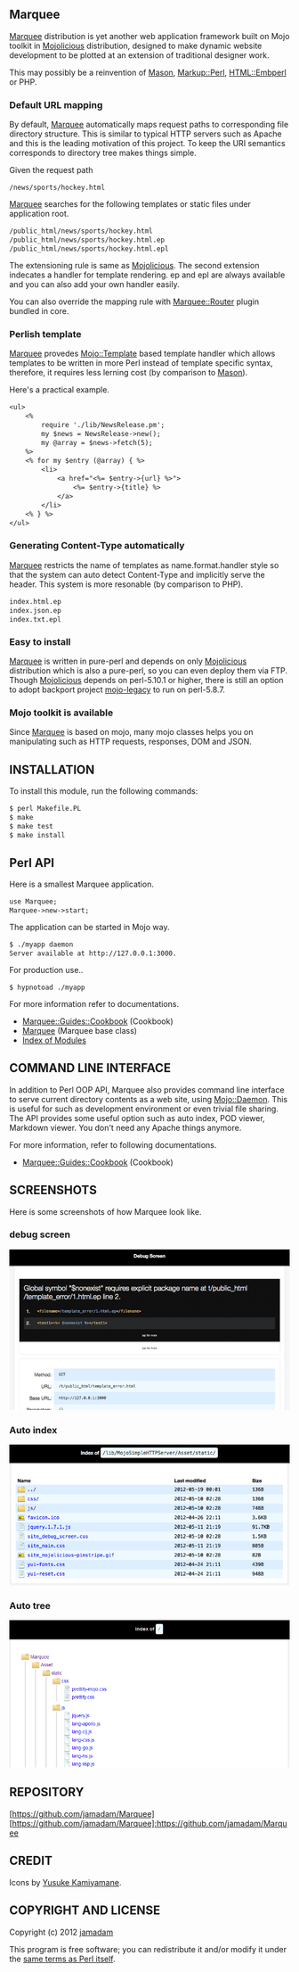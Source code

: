 Marquee
---------------

[Marquee] distribution is yet another web application framework built on Mojo
toolkit in [Mojolicious] distribution, designed to make dynamic website
development to be plotted at an extension of traditional designer work.

This may possibly be a reinvention of [Mason], [Markup::Perl], [HTML::Embperl]
or PHP.

### Default URL mapping

By default, [Marquee] automatically maps request paths to corresponding
file directory structure. This is similar to typical HTTP servers such as Apache
and this is the leading motivation of this project.
To keep the URI semantics corresponds to directory tree makes things simple.

Given the request path
    
    /news/sports/hockey.html

[Marquee] searches for the following templates or static files under
application root.

    /public_html/news/sports/hockey.html
    /public_html/news/sports/hockey.html.ep
    /public_html/news/sports/hockey.html.epl

The extensioning rule is same as [Mojolicious]. The second extension indecates
a handler for template rendering. ep and epl are always available
and you can also add your own handler easily.

You can also override the mapping rule with [Marquee::Router] plugin bundled
in core.

### Perlish template

[Marquee] provedes [Mojo::Template] based template handler which allows templates
to be written in more Perl instead of template specific syntax,
therefore, it requires less lerning cost (by comparison to [Mason]).

Here's a practical example.

    <ul>
        <%
            require './lib/NewsRelease.pm';
            my $news = NewsRelease->new();
            my @array = $news->fetch(5);
        %>
        <% for my $entry (@array) { %>
            <li>
                <a href="<%= $entry->{url} %>">
                    <%= $entry->{title} %>
                </a>
            </li>
        <% } %>
    </ul>

### Generating Content-Type automatically

[Marquee] restricts the name of templates as name.format.handler style so that
the system can auto detect Content-Type and implicitly serve the header.
This system is more resonable (by comparison to PHP).

    index.html.ep
    index.json.ep
    index.txt.epl

### Easy to install

[Marquee] is written in pure-perl and depends on only [Mojolicious] distribution
which is also a pure-perl, so you can even deploy them via FTP.
Though [Mojolicious] depends on perl-5.10.1 or higher, there is still an option
to adopt backport project [mojo-legacy] to run on perl-5.8.7.

### Mojo toolkit is available

Since [Marquee] is based on mojo, many mojo classes helps you on manipulating
such as HTTP requests, responses, DOM and JSON.

## INSTALLATION

To install this module, run the following commands:

    $ perl Makefile.PL
    $ make
    $ make test
    $ make install

## Perl API

Here is a smallest Marquee application.

    use Marquee;
    Marquee->new->start;

The application can be started in Mojo way.

    $ ./myapp daemon
    Server available at http://127.0.0.1:3000.

For production use..
    
    $ hypnotoad ./myapp

For more information refer to documentations.

- [Marquee::Guides::Cookbook](http://marquee.jamadam.com/perldoc/Marquee/Guides/Cookbook) (Cookbook)
- [Marquee](http://marquee.jamadam.com/perldoc/Marquee) (Marquee base class)
- [Index of Modules](http://marquee.jamadam.com/perldoc/)

## COMMAND LINE INTERFACE

In addition to Perl OOP API, Marquee also provides command line interface
to serve current directory contents as a web site, using [Mojo::Daemon].
This is useful for such as development environment or even trivial file sharing.
The API provides some useful option such as auto index, POD viewer,
Markdown viewer. You don't need any Apache things anymore.

For more information, refer to following documentations.

- [Marquee::Guides::Cookbook](http://marquee.jamadam.com/perldoc/Marquee/Guides/Cookbook#COMMAND_LINE_INTERFACE) (Cookbook)

## SCREENSHOTS

Here is some screenshots of how Marquee look like.

### debug screen

![debug screen](https://github.com/jamadam/Marquee/raw/master/screenshot/debug_screen.png "Debug screen")

### Auto index

![auto index](https://github.com/jamadam/Marquee/raw/master/screenshot/autoindex.png "Auto Index")

### Auto tree

![auto tree](https://github.com/jamadam/Marquee/raw/master/screenshot/autoindextree.png "Auto Index")

## REPOSITORY

[https://github.com/jamadam/Marquee]
[https://github.com/jamadam/Marquee]:https://github.com/jamadam/Marquee

## CREDIT

Icons by [Yusuke Kamiyamane].

## COPYRIGHT AND LICENSE

Copyright (c) 2012 [jamadam]

This program is free software; you can redistribute it and/or
modify it under the [same terms as Perl itself].

[Marquee]:http://marquee.jamadam.com/perldoc/Marquee
[Marquee::Router]:http://marquee.jamadam.com/perldoc/Marquee/Router
[Mojolicious]:http://mojolicio.us/
[Mason]:http://search.cpan.org/~jswartz/Mason-2.20/lib/Mason.pm
[mojo-legacy]:https://github.com/jamadam/mojo-legacy
[Mojo::Template]:http://search.cpan.org/~sri/Mojolicious-3.35/lib/Mojo/Template.pm
[Mojo::Daemon]:http://search.cpan.org/~sri/Mojolicious-3.35/lib/Mojo/Daemon.pm
[same terms as Perl itself]:http://dev.perl.org/licenses/
[Yusuke Kamiyamane]:http://p.yusukekamiyamane.com/
[jamadam]: http://blog2.jamadam.com/
[Markup::Perl]:http://search.cpan.org/~mmathews/Markup-Perl-0.5/lib/Markup/Perl.pm
[HTML::Embperl]:http://search.cpan.org/~grichter/HTML-Embperl-1.3.6/Embperl.pod
